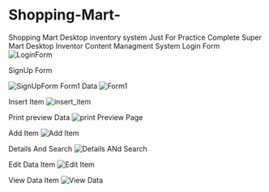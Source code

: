 # Shopping-Mart-
Shopping Mart Desktop inventory system Just For Practice
Complete Super Mart Desktop Inventor Content Managment System Login Form
![LoginForm](https://user-images.githubusercontent.com/9762157/71869946-e304ed00-3135-11ea-9de7-314d33395118.png)

SignUp Form

![SignUpForm](https://user-images.githubusercontent.com/9762157/71869950-e39d8380-3135-11ea-9a13-388d7ad61968.png)
Form1 Data
![Form1](https://user-images.githubusercontent.com/9762157/71869944-e26c5680-3135-11ea-929d-aa8eadb8f71e.png)

Insert Item
![insert_item](https://user-images.githubusercontent.com/9762157/71869945-e304ed00-3135-11ea-8dba-15504c45e4a9.png)

Print preview Data
![print Preview Page](https://user-images.githubusercontent.com/9762157/71869949-e304ed00-3135-11ea-8ebb-f476e8a93733.png)

Add Item
![Add Item](https://user-images.githubusercontent.com/9762157/71869941-e1d3c000-3135-11ea-9ee9-8a39646b1c82.png)

Details And Search
![Details ANd Search](https://user-images.githubusercontent.com/9762157/71869942-e26c5680-3135-11ea-9a20-bcea7cc8696e.png)

Edit Data Item
![Edit Item](https://user-images.githubusercontent.com/9762157/71869943-e26c5680-3135-11ea-8517-a5a88756e57a.png)

View Data Item
![View Data](https://user-images.githubusercontent.com/9762157/71869951-e39d8380-3135-11ea-8141-921e59a09850.png)
